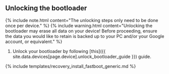 ## Unlocking the bootloader

{% include note.html content="The unlocking steps only need to be done once per device." %}
{% include warning.html content="Unlocking the bootloader may erase all data on your device!
Before proceeding, ensure the data you would like to retain is backed up to your PC and/or your Google account, or equivalent." %}

1. Unlock your bootloader by following [this]({{ site.data.devices[page.device].unlock_bootloader_guide }}) guide.

{% include templates/recovery_install_fastboot_generic.md %}
